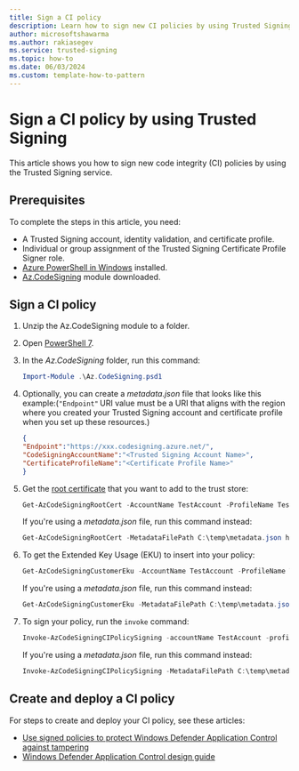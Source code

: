 ```yaml
---
title: Sign a CI policy 
description: Learn how to sign new CI policies by using Trusted Signing.  
author: microsoftshawarma 
ms.author: rakiasegev 
ms.service: trusted-signing
ms.topic: how-to 
ms.date: 06/03/2024 
ms.custom: template-how-to-pattern 
---
```


# Sign a CI policy by using Trusted Signing

This article shows you how to sign new code integrity (CI) policies by using the Trusted Signing service.

## Prerequisites

To complete the steps in this article, you need:

- A Trusted Signing account, identity validation, and certificate profile.
- Individual or group assignment of the Trusted Signing Certificate Profile Signer role.
- [Azure PowerShell in Windows](/powershell/azure/install-azps-windows) installed.
- [Az.CodeSigning](/powershell/module/az.codesigning/) module downloaded.

## Sign a CI policy

1. ⁠Unzip the Az.CodeSigning module to a folder.
1. ⁠Open [PowerShell 7](https://github.com/PowerShell/PowerShell/releases/latest).
1. In the *Az.CodeSigning* folder, run this command:

   ```powershell
   Import-Module .\Az.CodeSigning.psd1
   ```

1. Optionally, you can create a *metadata.json* file that looks like this example:(`"Endpoint"` URI value must be a URI that aligns with the region where you created your Trusted Signing account and certificate profile when you set up these resources.)

   ```json
   {
   "Endpoint":"https://xxx.codesigning.azure.net/",
   "CodeSigningAccountName":"<Trusted Signing Account Name>",
   "CertificateProfileName":"<Certificate Profile Name>"
   }
   ```

1. Get the [root certificate](/powershell/module/az.codesigning/get-azcodesigningrootcert) that you want to add to the trust store:

   ```powershell
   Get-AzCodeSigningRootCert -AccountName TestAccount -ProfileName TestCertProfile -EndpointUrl https://xxx.codesigning.azure.net/ -Destination c:\temp\root.cer
   ```

   If you're using a *metadata.json* file, run this command instead:

   ```powershell
   Get-AzCodeSigningRootCert -MetadataFilePath C:\temp\metadata.json https://xxx.codesigning.azure.net/ -Destination c:\temp\root.cer 
   ```

1. To get the Extended Key Usage (EKU) to insert into your policy:

   ```powershell
   Get-AzCodeSigningCustomerEku -AccountName TestAccount -ProfileName TestCertProfile -EndpointUrl https://xxx.codesigning.azure.net/ 
   ```

   If you're using a *metadata.json* file, run this command instead:

   ```powershell
   Get-AzCodeSigningCustomerEku -MetadataFilePath C:\temp\metadata.json 
   ```

1. To sign your policy, run the `invoke` command:

   ```powershell
   Invoke-AzCodeSigningCIPolicySigning -accountName TestAccount -profileName TestCertProfile -endpointurl "https://xxx.codesigning.azure.net/" -Path C:\Temp\defaultpolicy.bin -Destination C:\Temp\defaultpolicy_signed.bin -TimeStamperUrl: http://timestamp.acs.microsoft.com 
   ```

   If you're using a *metadata.json* file, run this command instead:

   ```powershell
   Invoke-AzCodeSigningCIPolicySigning -MetadataFilePath C:\temp\metadata.json -Path C:\Temp\defaultpolicy.bin -Destination C:\Temp\defaultpolicy_signed.bin -TimeStamperUrl: http://timestamp.acs.microsoft.com 
   ```

## Create and deploy a CI policy

For steps to create and deploy your CI policy, see these articles:

- [Use signed policies to protect Windows Defender Application Control against tampering](/windows/security/application-security/application-control/windows-defender-application-control/deployment/use-signed-policies-to-protect-wdac-against-tampering)
- [Windows Defender Application Control design guide](/windows/security/application-security/application-control/windows-defender-application-control/design/wdac-design-guide)
